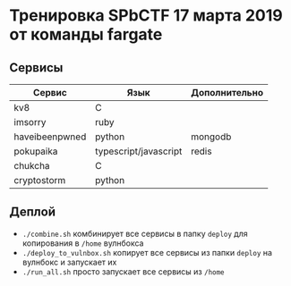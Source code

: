 # Тренировка SPbCTF 17 марта 2019 от команды fargate

## Сервисы

| Сервис         | Язык                  | Дополнительно |
| -------------- | --------------------- | ------------- |
| kv8            | C                     |               |
| imsorry        | ruby                  |               |
| haveibeenpwned | python                | mongodb       |
| pokupaika      | typescript/javascript | redis         |
| chukcha        | C                     |               |
| cryptostorm    | python                |               |

## Деплой

* `./combine.sh` комбинирует все сервисы в папку `deploy` для копирования в `/home` вулнбокса
* `./deploy_to_vulnbox.sh` копирует все сервисы из папки `deploy` на вулнбокс и запускает их
* `./run_all.sh` просто запускает все сервисы из `/home`